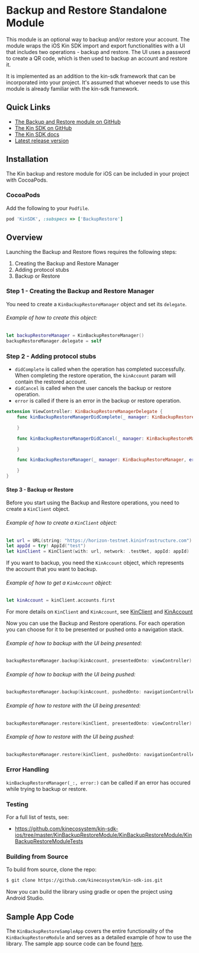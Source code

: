 # Backup and Restore Standalone Module

This module is an optional way to backup and/or restore your account.
The module wraps the iOS Kin SDK import and export functionalities with a UI that includes two operations - backup and restore.
The UI uses a password to create a QR code, which is then used to backup an account and restore it.

It is implemented as an addition to the kin-sdk framework that can be incorporated into your project.
It's assumed that whoever needs to use this module is already familiar with the kin-sdk framework.

## Quick Links

* [The Backup and Restore module on GitHub](https://github.com/kinecosystem/kin-sdk-ios/tree/master/KinSDK/KinSDK/Modules/BackupRestore)
* [The Kin SDK on GitHub](https://github.com/kinecosystem/kin-sdk-ios)
* [The Kin SDK docs](https://kinecosystem.github.io/kin-website-docs/docs/documentation/ios-sdk)
* [Latest release version](https://github.com/kinecosystem/kin-sdk-ios/releases)

## Installation

The Kin backup and restore module for iOS can be included in your project with CocoaPods.

### CocoaPods

Add the following to your `Podfile`.

```ruby
pod 'KinSDK', :subspecs => ['BackupRestore']
```

## Overview

Launching the Backup and Restore flows requires the following steps:

1. Creating the Backup and Restore Manager
2. Adding protocol stubs
3. Backup or Restore

### Step 1 - Creating the Backup and Restore Manager

You need to create a `KinBackupRestoreManager` object and set its `delegate`.

###### Example of how to create this object:

```swift
let backupRestoreManager = KinBackupRestoreManager()
backupRestoreManager.delegate = self
```

### Step 2 - Adding protocol stubs

- `didComplete` is called when the operation has completed successfully. When completing the restore operation, the `kinAccount` param will contain the restored account.  
- `didCancel` is called when the user cancels the backup or restore operation.  
- `error` is called if there is an error in the backup or restore operation.

```swift
extension ViewController: KinBackupRestoreManagerDelegate {
    func kinBackupRestoreManagerDidComplete(_ manager: KinBackupRestoreManager, kinAccount: KinAccount?) {

    }

    func kinBackupRestoreManagerDidCancel(_ manager: KinBackupRestoreManager) {

    }

    func kinBackupRestoreManager(_ manager: KinBackupRestoreManager, error: Error) {

    }
}
```

#### Step 3 - Backup or Restore

Before you start using the Backup and Restore operations, you need to create a `KinClient` object.

###### Example of how to create a `KinClient` object:

```swift
let url = URL(string: "https://horizon-testnet.kininfrastructure.com")!
let appId = try! AppId("test")
let kinClient = KinClient(with: url, network: .testNet, appId: appId)
```

If you want to backup, you need the `KinAccount` object, which represents the account that you want to backup.

###### Example of how to get a `KinAccount` object:

```swift
let kinAccount = kinClient.accounts.first
```

For more details on `KinClient` and `KinAccount`, see [KinClient](https://kinecosystem.github.io/kin-website-docs/docs/documentation/ios-sdk#kinclient)
and [KinAccount](https://kinecosystem.github.io/kin-website-docs/docs/documentation/ios-sdk#kinaccount)

Now you can use the Backup and Restore operations. For each operation you can choose for it to be presented or pushed onto a navigation stack.

###### Example of how to backup with the UI being presented:

```swift
backupRestoreManager.backup(kinAccount, presentedOnto: viewController)
```

###### Example of how to backup with the UI being pushed:

```swift
backupRestoreManager.backup(kinAccount, pushedOnto: navigationController)
```

###### Example of how to restore with the UI being presented:

```swift
backupRestoreManager.restore(kinClient, presentedOnto: viewController)
```

###### Example of how to restore with the UI being pushed:

```swift
backupRestoreManager.restore(kinClient, pushedOnto: navigationController)
```

### Error Handling

`kinBackupRestoreManager(_:, error:)` can be called if an error has occured while trying to backup or restore.

### Testing

For a full list of tests, see:

- https://github.com/kinecosystem/kin-sdk-ios/tree/master/KinBackupRestoreModule/KinBackupRestoreModule/KinBackupRestoreModuleTests

### Building from Source

To build from source, clone the repo:

```bash
$ git clone https://github.com/kinecosystem/kin-sdk-ios.git
```

Now you can build the library using gradle or open the project using Android Studio.

## Sample App Code

The `KinBackupRestoreSampleApp` covers the entire functionality of the `KinBackupRestoreModule` and serves as a detailed example of how to use the library.
The sample app source code can be found [here](https://github.com/kinecosystem/kin-sdk-ios/tree/master/KinBackupRestoreModule/KinBackupRestoreSampleApp).
